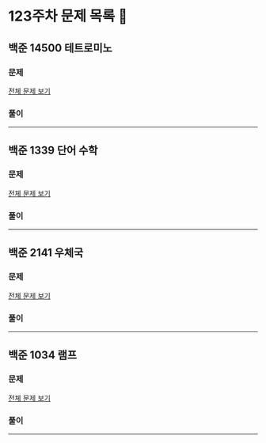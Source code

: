 # 123주차 문제 목록 📝

## 백준 14500 테트로미노

### 문제

[전체 문제 보기](https://www.acmicpc.net/problem/14500)    

### 풀이

___

## 백준 1339 단어 수학

### 문제

[전체 문제 보기](https://www.acmicpc.net/problem/1339)

### 풀이

___

## 백준 2141 우체국

### 문제

[전체 문제 보기](https://www.acmicpc.net/problem/2141)

### 풀이

___

## 백준 1034 램프

### 문제

[전체 문제 보기](https://www.acmicpc.net/problem/1034)

### 풀이

---
